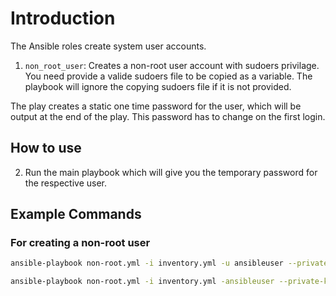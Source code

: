 # Introduction

The Ansible roles create system user accounts.

1. `non_root_user`: Creates a non-root user account with sudoers privilage. You need provide a valide sudoers file to be copied as a variable. The playbook will ignore the copying sudoers file if it is not provided.

The play creates a static one time password for the user, which will be output at the end of the play. This password has to change on the first login.

## How to use

2. Run the main playbook which will give you the temporary password for the respective user.

## Example Commands

### For creating a non-root user

```sh
ansible-playbook non-root.yml -i inventory.yml -u ansibleuser --private-key ~/.ssh/ansibleuser_id_rsa --become -e 'systemuser=user001 comments="This is a non-root user with sudoers access" sudoers_user_file=/path/to/sudoers_user_file'

ansible-playbook non-root.yml -i inventory.yml -ansibleuser --private-key ~/.ssh/ansibleuser_id_rsa --become -e 'systemuser=user001 comments="This is a non-root user with sudoers access"'
```
